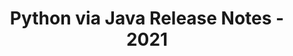 ﻿---
title: Python via Java Release Notes - 2021
type: docs
weight: 10
url: /it/java/python-via-java-release-notes-2021/
---
